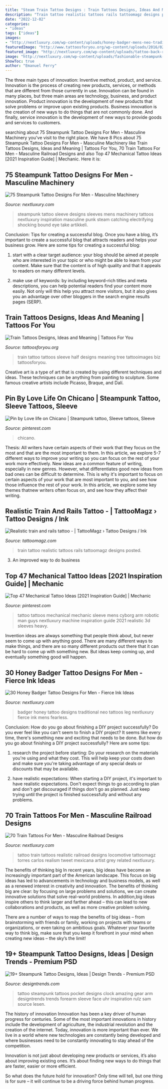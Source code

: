 ```yaml
---
title: "Steam Train Tattoo Designs : Train Tattoos Designs, Ideas And Meaning"
description: "Train tattoo realistic tattoos rails tattoomagz designs posted"
date: "2022-12-02"
categories:
- "ideas"
tags: ["ideas"]
images:
- "http://nextluxury.com/wp-content/uploads/honey-badger-mens-neo-traditional-leg-tattoos.jpg"
featuredImage: "http://www.tattoosforyou.org/wp-content/uploads/2016/02/Train-Sleeve-Tattoos.jpg"
featured_image: "http://nextluxury.com/wp-content/uploads/tattoo-back-realistic-train.jpg"
image: "http://nextluxury.com/wp-content/uploads/fashionable-steampunk-tattoo-mens-full-sleeves-design-ideas.jpg"
ShowToc: true
author: "Emanuel Ferry"
---
```



The three main types of innovation: Inventive method, product, and service.
Innovation is the process of creating new products, services, or methods that are different from those currently in use. Innovation can be found in many places, but three main areas are technology, business, and product innovation. 
Product innovation is the development of new products that solve problems or improve upon existing products. Business innovation is the creation of new ways to do things that are not commonly done. And finally, service innovation is the development of new ways to provide goods and services to customers.

	

		
searching about 75 Steampunk Tattoo Designs For Men - Masculine Machinery you've visit to the right place. We have 8 Pics about 75 Steampunk Tattoo Designs For Men - Masculine Machinery like Train Tattoos Designs, Ideas and Meaning | Tattoos For You, 70 Train Tattoos For Men - Masculine Railroad Designs and also Top 47 Mechanical Tattoo Ideas [2021 Inspiration Guide] | Mechanic. Here it is:
		
    
## 75 Steampunk Tattoo Designs For Men - Masculine Machinery

<img loading=lazy src="http://nextluxury.com/wp-content/uploads/fashionable-steampunk-tattoo-mens-full-sleeves-design-ideas.jpg" onerror="this.onerror=null;this.src='https://tse2.mm.bing.net/th?id=OIP.vLQz5S1PPUhXl4F9_iYGBgHaFz&amp;pid=15.1';" alt="75 Steampunk Tattoo Designs For Men - Masculine Machinery">

_Source: nextluxury.com_

>steampunk tattoo sleeve designs sleeves mens machinery tattoos nextluxury inspiration masculine punk steam catching electrifying shocking bound eye take artikkeli. 

	

Conclusion: Tips for creating a successful blog.
Once you have a blog, it’s important to create a successful blog that attracts readers and helps your business grow. Here are some tips for creating a successful blog:
1. start with a clear target audience: your blog should be aimed at people who are interested in your topic or who might be able to learn from your content. Make sure that the content is of high quality and that it appeals to readers on many different levels.

2. make use of keywords: by including keyword-rich titles and meta descriptions, you can help potential readers find your content more easily. Not only will this help you attract more visitors, but it also gives you an advantage over other bloggers in the search engine results pages (SERP).


    
## Train Tattoos Designs, Ideas And Meaning | Tattoos For You

<img loading=lazy src="http://www.tattoosforyou.org/wp-content/uploads/2016/02/Train-Sleeve-Tattoos.jpg" onerror="this.onerror=null;this.src='https://tse3.mm.bing.net/th?id=OIP.uJCWKFZ4lIrMpQFlWqubRAHaNZ&amp;pid=15.1';" alt="Train Tattoos Designs, Ideas and Meaning | Tattoos For You">

_Source: tattoosforyou.org_

>train tattoo tattoos sleeve half designs meaning tree tattooimages biz tattoosforyou. 

	

Creative art is a type of art that is created by using different techniques and ideas. These techniques can be anything from painting to sculpture. Some famous creative artists include Picasso, Braque, and Dalí.

    
## Pin By Love Life On Chicano | Steampunk Tattoo, Sleeve Tattoos, Sleeve

<img loading=lazy src="https://i.pinimg.com/736x/6c/5e/74/6c5e74b39c7829d395d8d479105814f7.jpg" onerror="this.onerror=null;this.src='https://tse3.mm.bing.net/th?id=OIP.0UMxwcU3mAx2ZX4uTgdPAQHaRa&amp;pid=15.1';" alt="Pin by Love life on Chicano | Steampunk tattoo, Sleeve tattoos, Sleeve">

_Source: pinterest.com_

>chicano. 

	

Thesis: All writers have certain aspects of their work that they focus on the most and that are the most important to them. In this article, we explore 5-7 different ways to improve your writing so you can focus on the rest of your work more effectively.
New ideas are a common feature of writing, especially in new genres. However, what differentiates good new ideas from bad ones can be difficult to determine. This is why it's important to focus on certain aspects of your work that are most important to you, and see how those influence the rest of your work. In this article, we explore some key themes thatnew writers often focus on, and see how they affect their writing.

    
## Realistic Train And Rails Tattoo - | TattooMagz › Tattoo Designs / Ink

<img loading=lazy src="https://tattoomagz.com/wp-content/uploads/Realistic-train-and-rails-tattoo.jpg" onerror="this.onerror=null;this.src='https://tse3.mm.bing.net/th?id=OIP.8G1bLREhsPGu2WExN0WQcwHaHa&amp;pid=15.1';" alt="Realistic train and rails tattoo - | TattooMagz › Tattoo Designs / Ink">

_Source: tattoomagz.com_

>train tattoo realistic tattoos rails tattoomagz designs posted. 

	

3. An improved way to do business

    
## Top 47 Mechanical Tattoo Ideas [2021 Inspiration Guide] | Mechanic

<img loading=lazy src="https://i.pinimg.com/736x/c8/59/b0/c859b03f22c8f93e43edc13f186dc665--mechanic-tattoo-tattoo-sleeves.jpg" onerror="this.onerror=null;this.src='https://tse2.mm.bing.net/th?id=OIP.-L8HA4B-vXKDsY2k0qti3gHaHQ&amp;pid=15.1';" alt="Top 47 Mechanical Tattoo Ideas [2021 Inspiration Guide] | Mechanic">

_Source: pinterest.com_

>tattoo tattoos mechanical mechanic sleeve mens cyborg arm robotic man guys nextluxury machine inspiration guide 2021 realistic 3d sleeves heavy. 

	

Invention ideas are always something that people think about, but never seem to come up with anything good. There are many different ways to make things, and there are so many different products out there that it can be hard to come up with something new. But ideas keep coming up, and eventually something good will happen.

    
## 30 Honey Badger Tattoo Designs For Men - Fierce Ink Ideas

<img loading=lazy src="http://nextluxury.com/wp-content/uploads/honey-badger-mens-neo-traditional-leg-tattoos.jpg" onerror="this.onerror=null;this.src='https://tse1.mm.bing.net/th?id=OIP.CJFOzgAuzMYPM05EkMR6fgHaG-&amp;pid=15.1';" alt="30 Honey Badger Tattoo Designs For Men - Fierce Ink Ideas">

_Source: nextluxury.com_

>badger honey tattoo designs traditional neo tattoos leg nextluxury fierce ink mens fearless. 

	

Conclusion: How do you go about finishing a DIY project successfully?
Do you ever feel like you can't seem to finish a DIY project? It seems like every time, there's something new and exciting that needs to be done. But how do you go about finishing a DIY project successfully? Here are some tips: 
1. research the project before starting: Do your research on the materials you're using and what they cost. This will help keep your costs down and make sure you're taking advantage of any special deals or discounts that may be available. 

2. have realistic expectations: When starting a DIY project, it's important to have realistic expectations. Don't expect things to go according to plan and don't get discouraged if things don't go as planned. Just keep trying until the project is finished successfully and without any problems. 


    
## 70 Train Tattoos For Men - Masculine Railroad Designs

<img loading=lazy src="http://nextluxury.com/wp-content/uploads/tattoo-back-realistic-train.jpg" onerror="this.onerror=null;this.src='https://tse1.mm.bing.net/th?id=OIP.31OF0PKBf_5mKTfMQqUaPgHaHY&amp;pid=15.1';" alt="70 Train Tattoos For Men - Masculine Railroad Designs">

_Source: nextluxury.com_

>tattoo train tattoos realistic railroad designs locomotive tattoomagz torres carlos realism tweet mexicana artist grey related nextluxury. 

	

The benefits of thinking big
In recent years, big ideas have become an increasingly important part of the American landscape. This focus on big ideas has led to advancements in technology and business models, as well as a renewed interest in creativity and innovation.
The benefits of thinking big are clear: by focusing on large problems and solutions, we can create innovative solutions that solve real-world problems. In addition,big ideas inspire others to think larger and farther ahead – this can lead to new collaborations and products, as well as more creative problem solving.

There are a number of ways to reap the benefits of big ideas – from brainstorming with friends or family, working on projects with teams or organizations, or even taking on ambitious goals. Whatever your favorite way to think big, make sure that you keep it forefront in your mind when creating new ideas – the sky’s the limit!

    
## 19+ Steampunk Tattoo Designs, Ideas | Design Trends - Premium PSD

<img loading=lazy src="https://images.designtrends.com/wp-content/uploads/2016/02/08114514/Pocket-Watch-Steampunk-Tattoo-Design.jpg" onerror="this.onerror=null;this.src='https://tse3.mm.bing.net/th?id=OIP.MXr5TOYqL9fgGeqq4gQXmQHaHa&amp;pid=15.1';" alt="19+ Steampunk Tattoo Designs, Ideas | Design Trends - Premium PSD">

_Source: designtrends.com_

>tattoo steampunk tattoos pocket designs clock amazing gear arm designtrends trends forearm sleeve face uhr inspiration rulz sam source lesen. 

	

The history of innovation
Innovation has been a key driver of human progress for centuries. Some of the most important innovations in history include the development of agriculture, the industrial revolution and the creation of the internet.
Today, innovation is more important than ever. We live in a world where new technologies are constantly being developed and where businesses need to be constantly innovating to stay ahead of the competition.

Innovation is not just about developing new products or services, it’s also about improving existing ones. It’s about finding new ways to do things that are faster, easier or more efficient.

So what does the future hold for innovation? Only time will tell, but one thing is for sure – it will continue to be a driving force behind human progress.

